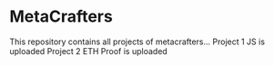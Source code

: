 # MetaCrafters
This repository contains all projects of metacrafters...
Project 1 JS is uploaded
Project 2 ETH Proof is uploaded 